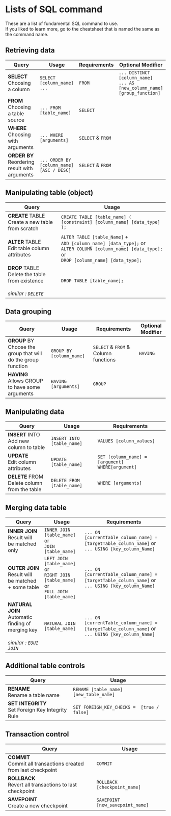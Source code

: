 # Lists of SQL command
These are a list of fundamental SQL command to use.<br>
If you liked to learn more, go to the cheatsheet that is named the same as the command name. 

## Retrieving data
| Query                                            | Usage                                     | Requirements      | Optional Modifier                                                                  |
|--------------------------------------------------|-------------------------------------------|-------------------|------------------------------------------------------------------------------------|
| **SELECT**<br>Choosing a column                  | `SELECT [column_name] ...`                | `FROM`            | `... DISTINCT [column_name]`<br>`... AS [new_column_name]`<br> `[group_function] ` |
| **FROM**<br>Choosing a table source              | `... FROM [table_name]`                   | `SELECT`          |                                                                                    |
| **WHERE**<br>Choosing with arguments             | `... WHERE [arguments]`                   | `SELECT` & `FROM` |                                                                                    |
| **ORDER BY**<br>Reordering result with arguments | `... ORDER BY [column_name] [ASC / DESC]` | `SELECT` & `FROM` |                                                                                    |

## Manipulating table (object)
| Query                                                                         | Usage                                                                                                                                                       |
|-------------------------------------------------------------------------------|-------------------------------------------------------------------------------------------------------------------------------------------------------------|
| **CREATE** TABLE<br>Create a new table from scratch                           | `CREATE TABLE [table_name] ( [constraint] [column_name] [data_type] );`                                                                                     |
| **ALTER** TABLE<br>Edit table column attributes                               | `ALTER TABLE [table_Name]` +<br> `ADD [column_name] [data_type];` or<br> `ALTER COLUMN [column_name] [data_type];` or<br> `DROP [column_name] [data_type];` |
| **DROP** TABLE<br>Delete the table from existence<br><br>*similar : `DELETE`* | `DROP TABLE [table_name];`                                                                                                                                  |

## Data grouping
| Query                                                            | Usage                    | Requirements                         | Optional Modifier |
|------------------------------------------------------------------|--------------------------|--------------------------------------|-------------------|
| **GROUP** BY<br>Choose the group that will do the group function | `GROUP BY [column_name]` | `SELECT` & `FROM` & Column functions | `HAVING`          |
| **HAVING**<br>Allows GROUP to have some arguments                | `HAVING [arguments]`     | `GROUP`                              |                   |

## Manipulating data
| Query                                           | Usage                      | Requirements                                     |
|-------------------------------------------------|----------------------------|--------------------------------------------------|
| **INSERT** INTO<br>Add new column to table      | `INSERT INTO [table_name]` | `VALUES [column_values]`                         |
| **UPDATE**<br>Edit column attributes            | `UPDATE [table_name]`      | `SET [column_name] = [argument] WHERE[argument]` |
| **DELETE** FROM<br>Delete column from the table | `DELETE FROM [table_name]` | `WHERE [arguments]`                              |

## Merging data table
| Query                                                                               | Usage                                                                                      | Requirements                                                                                        |
|-------------------------------------------------------------------------------------|--------------------------------------------------------------------------------------------|-----------------------------------------------------------------------------------------------------|
| **INNER JOIN**<br>Result will be matched only                                       | `INNER JOIN [table_name]` or <br>`JOIN [table_name]`                                       | `... ON [currentTable_column_name] = [targetTable_column_name]` or<br>`... USING [key_column_Name]` |
| **OUTER JOIN**<br>Result will be matched + some table                               | `LEFT JOIN [table_name]` or<br> `RIGHT JOIN [table_name]` or<br>  `FULL JOIN [table_name]` | `... ON [currentTable_column_name] = [targetTable_column_name]` or<br>`... USING [key_column_Name]` |
| **NATURAL JOIN**<br>Automatic finding of merging key<br><br>*similar : `EQUI JOIN`* | `NATURAL JOIN [table_name]`                                                                | `... ON [currentTable_column_name] = [targetTable_column_name]` or<br>`... USING [key_column_Name]` |

## Additional table controls
| Query                                               | Usage                                      |
|-----------------------------------------------------|--------------------------------------------|
| **RENAME**<br>Rename a table name                   | `RENAME [table_name] [new_table_name]`     |
| **SET INTEGRITY**<br>Set Foreign Key Integrity Rule | `SET FOREIGN_KEY_CHECKS =  [true / false]` |

## Transaction control
| Query                                                              | Usage                            |
|--------------------------------------------------------------------|----------------------------------|
| **COMMIT**<br>Commit all transactions created from last checkpoint | `COMMIT`                         |
| **ROLLBACK**<br>Revert all transactions to last checkpoint         | `ROLLBACK [checkpoint_name]`     |
| **SAVEPOINT**<br>Create a new checkpoint                           | `SAVEPOINT [new_savepoint_name]` |